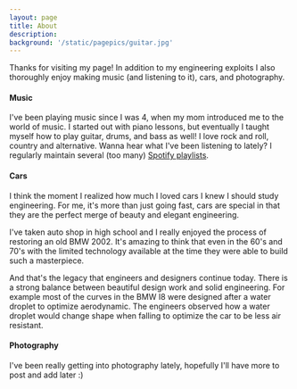```yaml
---
layout: page
title: About
description: 
background: '/static/pagepics/guitar.jpg'
---
```


Thanks for visiting my page! In addition to my engineering exploits I also thoroughly enjoy 
making music (and listening to it), cars, and photography. 

#### Music

I've been playing music since I was 4, when my mom introduced me to the world of music. I started out 
with piano lessons, but eventually I taught myself how to play guitar, drums, and bass as well!
I love rock and roll, country and alternative. Wanna hear what I've been listening to lately? 
I regularly maintain several (too many) 
[Spotify playlists](https://open.spotify.com/user/theochiu).

#### Cars

I think the moment I realized how much I loved cars I knew I should study engineering. 
For me, it's more than just going fast, cars are special in that they are the perfect 
merge of beauty and elegant engineering. 

I've taken auto shop in high school and I really enjoyed the process of restoring an
old BMW 2002. It's amazing to think that even in the 60's and 70's with the limited
technology available at the time they were able to build such a masterpiece.

And that's the legacy that engineers and designers continue today. There is a 
strong balance between beautiful design work and solid engineering. For example
most of the curves in the BMW I8 were designed after a water droplet to optimize
aerodynamic. The engineers observed how a water droplet would change shape 
when falling to optimize the car to be less air resistant. 

#### Photography

I've been really getting into photography lately, hopefully I'll have more to post
and add later :)

